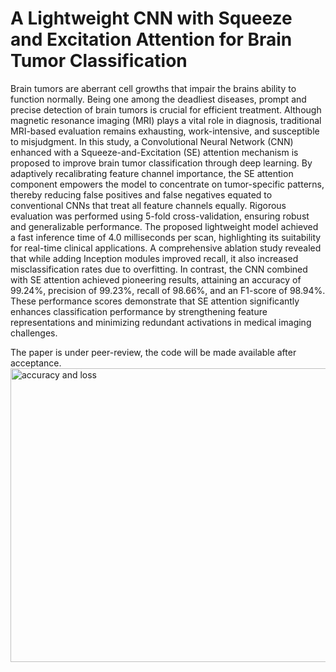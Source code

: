 # A Lightweight CNN with Squeeze and Excitation Attention for Brain Tumor Classification

Brain tumors are aberrant cell growths that impair the brains ability to function normally. Being one among the deadliest diseases, prompt and precise detection of brain tumors is crucial for efficient treatment. Although magnetic resonance imaging (MRI) plays a vital role in diagnosis, traditional MRI-based evaluation remains exhausting, work-intensive, and susceptible to misjudgment. In this study, a Convolutional Neural Network (CNN) enhanced with a Squeeze-and-Excitation (SE) attention mechanism is proposed to improve brain tumor classification through deep learning. By adaptively recalibrating feature channel importance, the SE attention component empowers the model to concentrate on tumor-specific patterns, thereby reducing false positives and false negatives equated to conventional CNNs that treat all feature channels equally. Rigorous evaluation was performed using 5-fold cross-validation, ensuring robust and generalizable performance. The proposed lightweight model achieved a fast inference time of 4.0 milliseconds per scan, highlighting its suitability for real-time clinical applications. A comprehensive ablation study revealed that while adding Inception modules improved recall, it also increased misclassification rates due to overfitting. In contrast, the CNN combined with SE attention achieved pioneering results, attaining an accuracy of 99.24%, precision of 99.23%, recall of 98.66%, and an F1-score of 98.94%. These performance scores demonstrate that SE attention significantly enhances classification performance by strengthening feature representations and minimizing redundant activations in medical imaging challenges.

The paper is under peer-review, the code will be made available after acceptance.
<img width="1010" height="470" alt="accuracy and loss" src="https://github.com/user-attachments/assets/685c918f-5d73-47e6-a145-9ef815667aae" />

